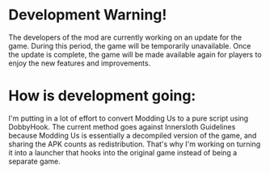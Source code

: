 # Development Warning!
The developers of the mod are currently working on an update for the game. During this period, the game will be temporarily unavailable. Once the update is complete, the game will be made available again for players to enjoy the new features and improvements.

# How is development going:
I'm putting in a lot of effort to convert Modding Us to a pure script using DobbyHook. The current method goes against Innersloth Guidelines because Modding Us is essentially a decompiled version of the game, and sharing the APK counts as redistribution. That's why I'm working on turning it into a launcher that hooks into the original game instead of being a separate game.
